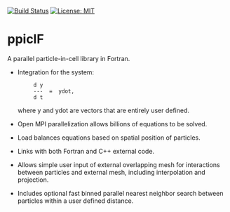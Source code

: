 [![Build Status](https://travis-ci.org/dpzwick/ppiclF.svg?branch=master)](https://travis-ci.org/dpzwick/ppiclF)
[![License: MIT](https://img.shields.io/badge/License-MIT-yellow.svg)](https://github.com/dpzwick/ppiclF/blob/master/LICENSE)

# ppiclF
A parallel particle-in-cell library in Fortran.

* Integration for the system:
           
           d y
           ---  =  ydot, 
           d t
           
  where y and ydot are vectors that are entirely
  user defined.
       
* Open MPI parallelization allows billions of equations
  to be solved.
       
* Load balances equations based on spatial position of
  particles.

* Links with both Fortran and C++ external code.
       
* Allows simple user input of external overlapping mesh
  for interactions between particles and external mesh,
  including interpolation and projection.
       
* Includes optional fast binned parallel nearest neighbor
  search between particles within a user defined distance.
